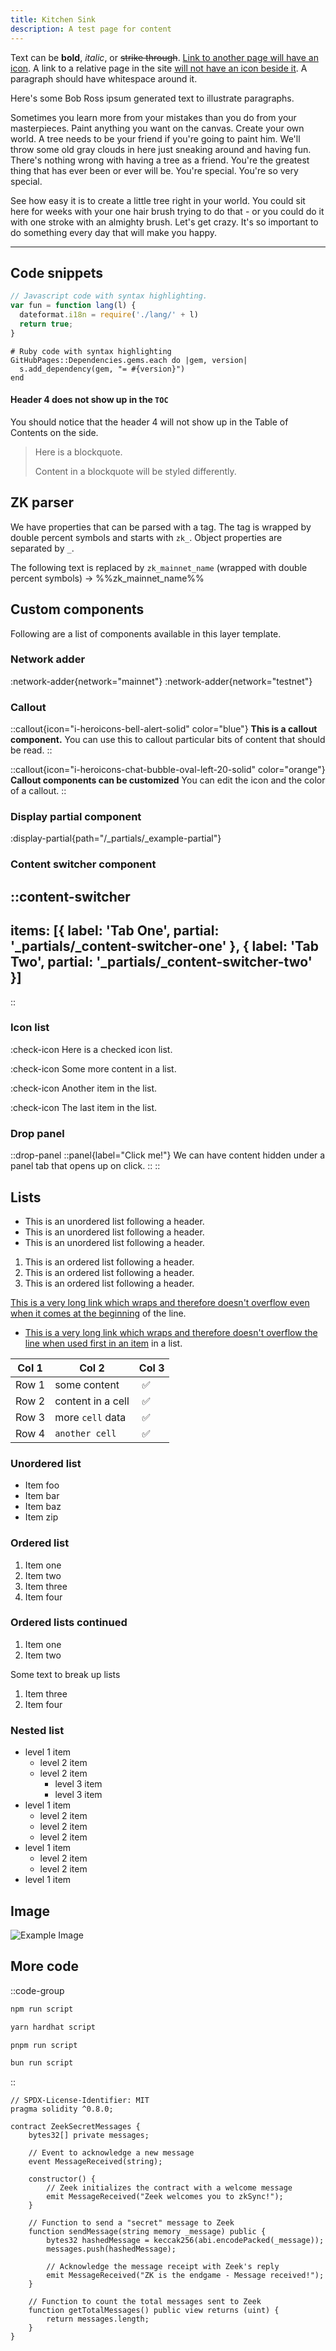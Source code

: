 ```yaml
---
title: Kitchen Sink
description: A test page for content
---
```


Text can be **bold**, _italic_, or ~~strike through~~. [Link to another page will have an icon](https://matter-labs.io).
A link to a relative page in the site [will not have an icon beside it](/about-us).
A paragraph should have whitespace around it.

Here's some Bob Ross ipsum generated text to illustrate paragraphs.

Sometimes you learn more from your mistakes than you do from your masterpieces.
Paint anything you want on the canvas.
Create your own world. A tree needs to be your friend if you're going to paint him.
We'll throw some old gray clouds in here just sneaking around and having fun.
There's nothing wrong with having a tree as a friend.
You're the greatest thing that has ever been or ever will be.
You're special. You're so very special.

See how easy it is to create a little tree right in your world.
You could sit here for weeks with your one hair brush trying to do that - or you could do it with one stroke with an almighty brush.
Let's get crazy. It's so important to do something every day that will make you happy.

---
## Code snippets

```js
// Javascript code with syntax highlighting.
var fun = function lang(l) {
  dateformat.i18n = require('./lang/' + l)
  return true;
}
```

```solidity [solidity-example.sol]
# Ruby code with syntax highlighting
GitHubPages::Dependencies.gems.each do |gem, version|
  s.add_dependency(gem, "= #{version}")
end
```

#### Header 4 does not show up in the `TOC`

You should notice that the header 4 will not show up in the
Table of Contents on the side.

> Here is a blockquote.
>
> Content in a blockquote will be styled differently.

## ZK parser

We have properties that can be parsed with a tag.
The tag is wrapped by double percent symbols and starts with `zk_`.
Object properties are separated by `_`.

The following text is replaced by `zk_mainnet_name` (wrapped with double percent symbols) -> %%zk_mainnet_name%%

## Custom components

Following are a list of components available in this layer template.

### Network adder

:network-adder{network="mainnet"}  :network-adder{network="testnet"}

### Callout

::callout{icon="i-heroicons-bell-alert-solid" color="blue"}
**This is a callout component.**
You can use this to callout particular bits of content that should be read.
::

::callout{icon="i-heroicons-chat-bubble-oval-left-20-solid" color="orange"}
**Callout components can be customized**
You can edit the icon and the color of a callout.
::

### Display partial component

:display-partial{path="/_partials/_example-partial"}

### Content switcher component

::content-switcher
---
items: [{
  label: 'Tab One',
  partial: '_partials/_content-switcher-one'
}, {
  label: 'Tab Two',
  partial: '_partials/_content-switcher-two'
}]
---
::

### Icon list

:check-icon Here is a checked icon list.

:check-icon Some more content in a list.

:check-icon Another item in the list.

:check-icon The last item in the list.

### Drop panel

::drop-panel
  ::panel{label="Click me!"}
    We can have content hidden under a panel tab that opens up on click.
  ::
::

## Lists

- This is an unordered list following a header.
- This is an unordered list following a header.
- This is an unordered list following a header.

1. This is an ordered list following a header.
1. This is an ordered list following a header.
1. This is an ordered list following a header.

[This is a very long link which wraps and therefore doesn't overflow
even when it comes at the beginning](.) of the line.

- [This is a very long link which wraps and therefore doesn't overflow the line
  when used first in an item](.) in a list.

| Col 1                | Col 2             | Col 3 |
|----------------------|-------------------|-------|
| Row 1                | some content      |  ✅   |
| Row 2                | content in a cell |  ✅   |
| Row 3                | more `cell` data  |  ✅   |
| Row 4                | `another cell`    |  ✅   |

### Unordered list

- Item foo
- Item bar
- Item baz
- Item zip

### Ordered list

1. Item one
1. Item two
1. Item three
1. Item four

### Ordered lists continued

1. Item one
1. Item two

Some text to break up lists

1. Item three
1. Item four

### Nested list

- level 1 item
  - level 2 item
  - level 2 item
    - level 3 item
    - level 3 item
- level 1 item
  - level 2 item
  - level 2 item
  - level 2 item
- level 1 item
  - level 2 item
  - level 2 item
- level 1 item

## Image

![Example Image](/images/atlas-erc20-interact.png)

## More code

::code-group

```bash [npm]
npm run script
```

```bash [yarn]
yarn hardhat script
```

```bash [pnpm]
pnpm run script
```

```bash [bun]
bun run script
```

::

```solidity [ZeekSecretMessage.sol]
// SPDX-License-Identifier: MIT
pragma solidity ^0.8.0;

contract ZeekSecretMessages {
    bytes32[] private messages;

    // Event to acknowledge a new message
    event MessageReceived(string);

    constructor() {
        // Zeek initializes the contract with a welcome message
        emit MessageReceived("Zeek welcomes you to zkSync!");
    }

    // Function to send a "secret" message to Zeek
    function sendMessage(string memory _message) public {
        bytes32 hashedMessage = keccak256(abi.encodePacked(_message));
        messages.push(hashedMessage);

        // Acknowledge the message receipt with Zeek's reply
        emit MessageReceived("ZK is the endgame - Message received!");
    }

    // Function to count the total messages sent to Zeek
    function getTotalMessages() public view returns (uint) {
        return messages.length;
    }
}
```
